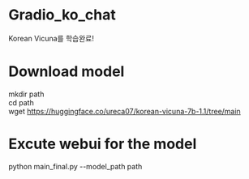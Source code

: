 # Gradio_ko_chat  
 Korean Vicuna를 학습완료!

# Download model
mkdir path  
cd path  
wget https://huggingface.co/ureca07/korean-vicuna-7b-1.1/tree/main

# Excute webui for the model
python main_final.py --model_path path
